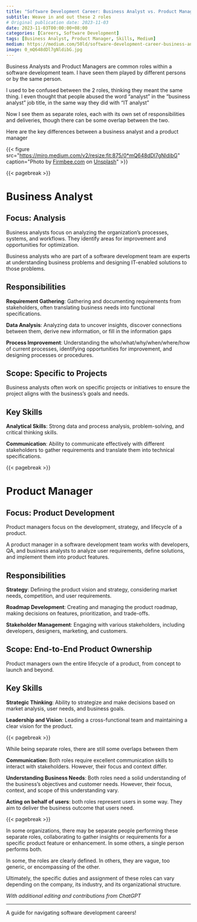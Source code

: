 ```yaml
---
title: "Software Development Career: Business Analyst vs. Product Manager"
subtitle: Weave in and out these 2 roles
# Original publication date: 2023-11-03
date: 2023-11-03T00:00:00+08:00
categories: [Careers, Software Development]
tags: [Business Analyst, Product Manager, Skills, Medium]
medium: https://medium.com/50ld/software-development-career-business-analyst-vs-product-manager-8a3e2b169038
image: 0_mQ648dDl7gNldibG.jpg
---
```


Business Analysts and Product Managers are common roles within a software development team. I have seen them played by different persons or by the same person.

I used to be confused between the 2 roles, thinking they meant the same thing. I even thought that people abused the word “analyst” in the “business analyst” job title, in the same way they did with “IT analyst”

Now I see them as separate roles, each with its own set of responsibilities and deliveries, though there can be some overlap between the two.

Here are the key differences between a business analyst and a product manager

{{< figure src="https://miro.medium.com/v2/resize:fit:875/0*mQ648dDl7gNldibG" caption="Photo by [Firmbee.com](https://unsplash.com/@firmbee?utm_source=medium&utm_medium=referral) on [Unsplash](https://unsplash.com/?utm_source=medium&utm_medium=referral)" >}}

{{< pagebreak >}}

# Business Analyst

## Focus: Analysis

Business analysts focus on analyzing the organization’s processes, systems, and workflows. They identify areas for improvement and opportunities for optimization.

Business analysts who are part of a software development team are experts at understanding business problems and designing IT-enabled solutions to those problems.

## Responsibilities

**Requirement Gathering**: Gathering and documenting requirements from stakeholders, often translating business needs into functional specifications.

**Data Analysis**: Analyzing data to uncover insights, discover connections between them, derive new information, or fill in the information gaps

**Process Improvement**: Understanding the who/what/why/when/where/how of current processes, identifying opportunities for improvement, and designing processes or procedures.

## Scope: Specific to Projects

Business analysts often work on specific projects or initiatives to ensure the project aligns with the business’s goals and needs.

## Key Skills

**Analytical Skills**: Strong data and process analysis, problem-solving, and critical thinking skills.

**Communication**: Ability to communicate effectively with different stakeholders to gather requirements and translate them into technical specifications.

{{< pagebreak >}}


# Product Manager

## Focus: Product Development

Product managers focus on the development, strategy, and lifecycle of a product.

A product manager in a software development team works with developers, QA, and business analysts to analyze user requirements, define solutions, and implement them into product features.

## Responsibilities

**Strategy**: Defining the product vision and strategy, considering market needs, competition, and user requirements.

**Roadmap Development**: Creating and managing the product roadmap, making decisions on features, prioritization, and trade-offs.

**Stakeholder Management**: Engaging with various stakeholders, including developers, designers, marketing, and customers.

## Scope: End-to-End Product Ownership

Product managers own the entire lifecycle of a product, from concept to launch and beyond.

## Key Skills

**Strategic Thinking**: Ability to strategize and make decisions based on market analysis, user needs, and business goals.

**Leadership and Vision**: Leading a cross-functional team and maintaining a clear vision for the product.


{{< pagebreak >}}


While being separate roles, there are still some overlaps between them

**Communication:** Both roles require excellent communication skills to interact with stakeholders. However, their focus and context differ.

**Understanding Business Needs**: Both roles need a solid understanding of the business’s objectives and customer needs. However, their focus, context, and scope of this understanding vary.

**Acting on behalf of users**: both roles represent users in some way. They aim to deliver the business outcome that users need.

{{< pagebreak >}}

In some organizations, there may be separate people performing these separate roles, collaborating to gather insights or requirements for a specific product feature or enhancement. In some others, a single person performs both.

In some, the roles are clearly defined. In others, they are vague, too generic, or encompassing of the other.

Ultimately, the specific duties and assignment of these roles can vary depending on the company, its industry, and its organizational structure.

_With additional editing and contributions from ChatGPT_

---

A guide for navigating software development careers!
